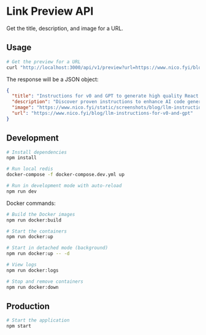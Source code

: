 # Link Preview API

Get the title, description, and image for a URL.

## Usage

```bash
# Get the preview for a URL
curl "http://localhost:3000/api/v1/preview?url=https://www.nico.fyi/blog/llm-instructions-for-v0-and-gpt"
```

The response will be a JSON object:

```json
{
  "title": "Instructions for v0 and GPT to generate high quality React code",
  "description": "Discover proven instructions to enhance AI code generation with v0 and GPT. Learn how to get cleaner, maintainable TypeScript React components using custom prompts that follow best practices for hooks, server components, and TypeScript.",
  "image": "https://www.nico.fyi/static/screenshots/blog/llm-instructions-for-v0-and-gpt.webp",
  "url": "https://www.nico.fyi/blog/llm-instructions-for-v0-and-gpt"
}
```

## Development

```bash
# Install dependencies
npm install

# Run local redis
docker-compose -f docker-compose.dev.yml up

# Run in development mode with auto-reload
npm run dev
```

Docker commands:

```bash
# Build the Docker images
npm run docker:build

# Start the containers
npm run docker:up

# Start in detached mode (background)
npm run docker:up -- -d

# View logs
npm run docker:logs

# Stop and remove containers
npm run docker:down
```

## Production

```bash
# Start the application
npm start
```
